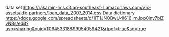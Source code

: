 data set
https://rakamin-lms.s3.ap-southeast-1.amazonaws.com/vix-assets/idx-partners/loan_data_2007_2014.csv
Data dictionary
https://docs.google.com/spreadsheets/d/1iT1JNOBwU4l616_rnJpo0iny7blZvNBs/edit?usp=sharing&ouid=106453318899954059421&rtpof=true&sd=true
